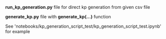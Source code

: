 **run_kp_generation.py** file for direct kp generation from given csv file

**generate_kp.py** file with **generate_kp(...)** function 

See 'notebooks/kp_generation_script_test/kp_generation_script_test.ipynb' for example
